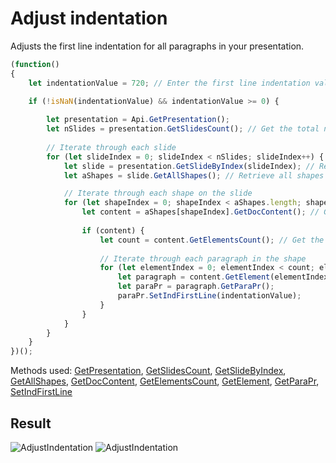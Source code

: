 # Adjust indentation

Adjusts the first line indentation for all paragraphs in your presentation.

```ts
(function()
{
    let indentationValue = 720; // Enter the first line indentation value for paragraphs. 0 means no indentation; any value greater than 0 will indent the text. The value is in twentieths of a point (1/1440 of an inch).

    if (!isNaN(indentationValue) && indentationValue >= 0) {
        
        let presentation = Api.GetPresentation();
        let nSlides = presentation.GetSlidesCount(); // Get the total number of slides in the presentation
        
        // Iterate through each slide
        for (let slideIndex = 0; slideIndex < nSlides; slideIndex++) {
            let slide = presentation.GetSlideByIndex(slideIndex); // Retrieve the slide by index
            let aShapes = slide.GetAllShapes(); // Retrieve all shapes on the slide

            // Iterate through each shape on the slide
            for (let shapeIndex = 0; shapeIndex < aShapes.length; shapeIndex++) {
                let content = aShapes[shapeIndex].GetDocContent(); // Get the document content of the shape
            
                if (content) {
                    let count = content.GetElementsCount(); // Get the number of elements (paragraphs) in the shape
            
                    // Iterate through each paragraph in the shape
                    for (let elementIndex = 0; elementIndex < count; elementIndex++) {
                        let paragraph = content.GetElement(elementIndex); // Retrieve the paragraph element
                        let paraPr = paragraph.GetParaPr();
                        paraPr.SetIndFirstLine(indentationValue);
                    }
                }
            }
        }
    }
})();
```

Methods used: [GetPresentation](../../../../office-api/usage-api/presentation-api/Api/Methods/GetPresentation.md), [GetSlidesCount](../../../../office-api/usage-api/presentation-api/ApiPresentation/Methods/GetSlidesCount.md), [GetSlideByIndex](../../../../office-api/usage-api/presentation-api/ApiPresentation/Methods/GetSlideByIndex.md), [GetAllShapes](../../../../office-api/usage-api/presentation-api/ApiMaster/Methods/GetAllShapes.md), [GetDocContent](../../../../office-api/usage-api/presentation-api/ApiShape/Methods/GetDocContent.md), [GetElementsCount](../../../../office-api/usage-api/presentation-api/ApiHyperlink/Methods/GetElementsCount.md), [GetElement](../../../../office-api/usage-api/presentation-api/ApiHyperlink/Methods/GetElement.md), [GetParaPr](../../../../office-api/usage-api/presentation-api/ApiParagraph/Methods/GetParaPr.md), [SetIndFirstLine](../../../../office-api/usage-api/presentation-api/ApiParagraph/Methods/SetIndFirstLine.md)

## Result

![AdjustIndentation](/assets/images/plugins/adjust-indentation.png#gh-light-mode-only)
![AdjustIndentation](/assets/images/plugins/adjust-indentation.dark.png#gh-dark-mode-only)